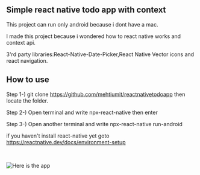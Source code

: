 ## Simple react native todo app with context

 This project can run only android because i dont have a mac.

I made this project because i wondered how to react native works and context api.

3'rd party libraries:React-Native-Date-Picker,React Native Vector icons and react navigation.

## How to use 
Step 1-) git clone https://github.com/mehtiumit/reactnativetodoapp then locate the folder.


Step 2-) Open terminal and write npx-react-native then enter


Step 3-) Open another terminal and write npx-react-native run-android

if you haven't install react-native yet goto https://reactnative.dev/docs/environment-setup

<br/>


![Here is the app](https://i.imgur.com/an0gWHL.gif)
